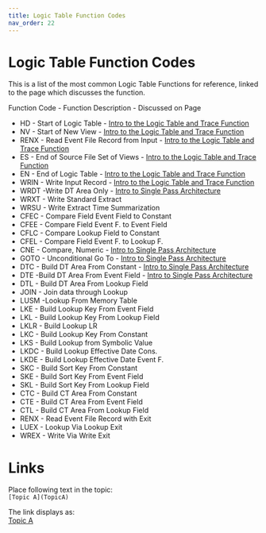 ```yaml
---
title: Logic Table Function Codes
nav_order: 22
---
```


# Logic Table Function Codes

This is a list of the most common Logic Table Functions for reference, linked to the page which discusses the function.

Function Code - Function Description - Discussed on Page 
- HD - Start of Logic Table - [Intro to the Logic Table and Trace Function](Intro11_Logic_Table_and_Trace_Introduction.md)
- NV - Start of New View - [Intro to the Logic Table and Trace Function](Intro11_Logic_Table_and_Trace_Introduction.md)
- RENX - Read Event File Record from Input - [Intro to the Logic Table and Trace Function](Intro11_Logic_Table_and_Trace_Introduction.md)
- ES - End of Source File Set of Views - [Intro to the Logic Table and Trace Function](Intro11_Logic_Table_and_Trace_Introduction.md)
- EN - End of Logic Table - [Intro to the Logic Table and Trace Function](Intro11_Logic_Table_and_Trace_Introduction.md)
- WRIN - Write Input Record - [Intro to the Logic Table and Trace Function](Intro11_Logic_Table_and_Trace_Introduction.md)
- WRDT -Write DT Area Only - [Intro to Single Pass Architecture](Intro12_Single_Pass_Architecture.md)
- WRXT - Write Standard Extract
- WRSU - Write Extract Time Summarization
- CFEC - Compare Field Event Field to Constant
- CFEE - Compare Field Event F. to Event Field
- CFLC - Compare Lookup Field to Constant
- CFEL - Compare Field Event F. to Lookup F.
- CNE - Compare, Numeric - [Intro to Single Pass Architecture](Intro12_Single_Pass_Architecture.md)
- GOTO - Unconditional Go To - [Intro to Single Pass Architecture](Intro12_Single_Pass_Architecture.md)
- DTC - Build DT Area From Constant - [Intro to Single Pass Architecture](Intro12_Single_Pass_Architecture.md)
- DTE -Build DT Area From Event Field - [Intro to Single Pass Architecture](Intro12_Single_Pass_Architecture.md)
- DTL - Build DT Area From Lookup Field
- JOIN - Join data through Lookup
- LUSM -Lookup From Memory Table
- LKE - Build Lookup Key From Event Field
- LKL - Build Lookup Key From Lookup Field
- LKLR - Build Lookup LR
- LKC - Build Lookup Key From Constant
- LKS - Build Lookup from Symbolic Value
- LKDC - Build Lookup Effective Date Cons.
- LKDE - Build Lookup Effective Date Event F.
- SKC - Build Sort Key From Constant
- SKE - Build Sort Key From Event Field
- SKL - Build Sort Key From Lookup Field
- CTC - Build CT Area From Constant
- CTE - Build CT Area From Event Field
- CTL - Build CT Area From Lookup Field
- RENX - Read Event File Record with Exit
- LUEX - Lookup Via Lookup Exit
- WREX - Write Via Write Exit

<div style="clear: right" > 

# Links

Place following text in the topic:  
    ````
    [Topic A](TopicA)
    ````

The link displays as:   
[Topic A](TopicA)